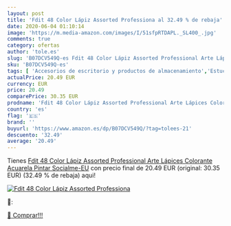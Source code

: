 ```yaml
---
layout: post
title: 'Fdit 48 Color Lápiz Assorted Professiona al 32.49 % de rebaja'
date: 2020-06-04 01:10:14
image: 'https://m.media-amazon.com/images/I/51sfpRTDAPL._SL400_.jpg'
comments: true
category: ofertas
author: 'tole.es'
slug: 'B07DCV549Q-es Fdit 48 Color Lápiz Assorted Professional Arte Lápices...'
sku: 'B07DCV549Q-es'
tags: [ 'Accesorios de escritorio y productos de almacenamiento','Estuches escolares','Herramientas de mano para jardinería','Jardinería','Jardín','Material de oficina','Materiales, organizadores y dispensadores de escritorio','Oficina y papelería','Tijeras de podar para jardinería','lápices','lápiz', ]
actualPrice: 20.49 EUR
currency: EUR
price: 20.49
comparePrice: 30.35 EUR
prodname: 'Fdit 48 Color Lápiz Assorted Professional Arte Lápices Colorante Acuarela Pintar Socialme-EU'
country: 'es'
flag: '🇪🇸'
brand: ''
buyurl: 'https://www.amazon.es/dp/B07DCV549Q/?tag=tolees-21'
descuento: '32.49'
average: '20.49'
---
```


Tienes [Fdit 48 Color Lápiz Assorted Professional Arte Lápices Colorante Acuarela Pintar Socialme-EU](https://www.amazon.es/dp/B07DCV549Q/?tag=tolees-21) con precio final de  20.49 EUR (original: 30.35 EUR) (32.49 %  de rebaja) aqui!

[![Fdit 48 Color Lápiz Assorted Professiona](https://m.media-amazon.com/images/I/51sfpRTDAPL._SL400_.jpg)](https://www.amazon.es/dp/B07DCV549Q/?tag=tolees-21)

🔎:


[🛒 Comprar!!!](https://www.amazon.es/dp/B07DCV549Q/?tag=tolees-21)
